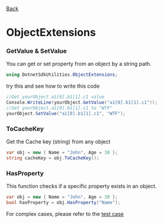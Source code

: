 [Back](https://github.com/twjackysu/DotnetSdkUtilities/blob/master/README.md)

# ObjectExtensions

### GetValue & SetValue

You can get or set property from an object by a string path.
```csharp
using DotnetSdkUtilities.ObjectExtensions;
```

try this and see how to write this code
```csharp
//Get yourObject.a1[0].b1[1].c1 value
Console.WriteLine(yourObject.GetValue("a1[0].b1[1].c1"));
//Set yourObject.a1[0].b1[1].c1 to "WTF"
yourObject.SetValue("a1[0].b1[1].c1", "WTF");
```

### ToCacheKey
Get the Cache key (string) from any object
```csharp
var obj = new { Name = "John", Age = 30 };
string cacheKey = obj.ToCacheKey();
```

### HasProperty
This function checks if a specific property exists in an object.
```csharp
var obj = new { Name = "John", Age = 30 };
bool hasProperty = obj.HasProperty("Name");
```
For complex cases, please refer to the [test case](https://github.com/twjackysu/DotnetSdkUtilities/blob/master/TestCase/ObjectExtensionsTest.cs)